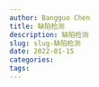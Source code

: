 ```yaml
---
author: Bangguo Chen
title: 缺陷检测
description: 缺陷检测
slug: slug-缺陷检测
date: 2022-01-15
categories:
tags: 
---
```


